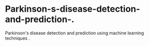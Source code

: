 # Parkinson-s-disease-detection-and-prediction-.
Parkinson's disease detection and prediction using machine learning techniques .
